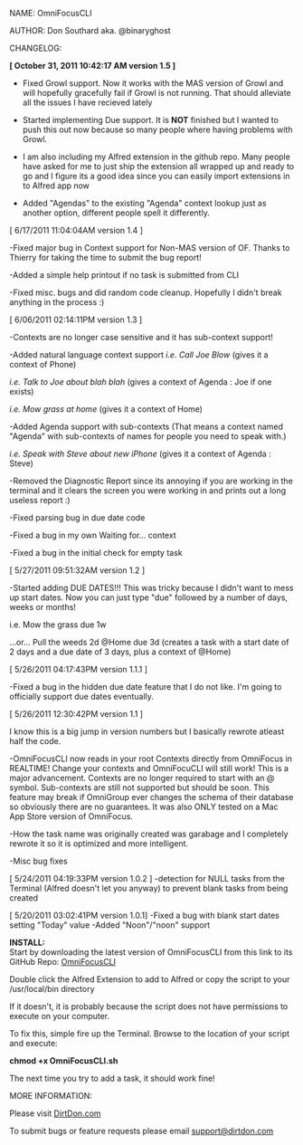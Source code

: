 NAME: OmniFocusCLI

AUTHOR:	Don Southard aka. @binaryghost

CHANGELOG:


**[ October 31, 2011 10:42:17 AM version 1.5 ]**

- Fixed Growl support. Now it works with the MAS version of Growl and will hopefully gracefully fail if Growl is not running. That should alleviate all the issues I have recieved lately

- Started implementing Due support. It is **NOT** finished but I wanted to push this out now because so many people where having problems with Growl.

- I am also including my Alfred extension in the github repo. Many people have asked for me to just ship the extension all wrapped up and ready to go and I figure its a good idea since you can easily import extensions in to Alfred app now

- Added "Agendas" to the existing "Agenda" context lookup just as another option, different people spell it differently.


[ 6/17/2011 11:04:04AM version 1.4 ]

-Fixed major bug in Context support for Non-MAS version of OF.
Thanks to Thierry for taking the time to submit the bug report!

-Added a simple help printout if no task is submitted from CLI

-Fixed misc. bugs and did random code cleanup. Hopefully I didn't break anything in the process :)



[ 6/06/2011 02:14:11PM version 1.3 ]

-Contexts are no longer case sensitive and it has sub-context support!

-Added natural language context support
*i.e. Call Joe Blow* (gives it a context of Phone)

*i.e. Talk to Joe about blah blah* (gives a context of Agenda : Joe if one exists)

*i.e. Mow grass at home* (gives it a context of Home)

-Added Agenda support with sub-contexts (That means a context named "Agenda" with sub-contexts of names for people you need to speak with.)

*i.e. Speak with Steve about new iPhone* (gives it a context of Agenda : Steve)

-Removed the Diagnostic Report since its annoying if you are working in the terminal and it clears the screen you were working in and prints out a long useless report :)

-Fixed parsing bug in due date code

-Fixed a bug in my own Waiting for... context

-Fixed a bug in the initial check for empty task

[ 5/27/2011 09:51:32AM version 1.2 ]

-Started adding DUE DATES!!! This was tricky because I didn't want to mess up start dates. Now you can just type "due" followed by a number of days, weeks or months!

i.e. Mow the grass due 1w

...or... Pull the weeds 2d @Home due 3d (creates a task with a start date of 2 days and a due date of 3 days, plus a context of @Home)

[ 5/26/2011 04:17:43PM version 1.1.1 ]

-Fixed a bug in the hidden due date feature that I do not like. I'm going to officially support due dates eventually.

[ 5/26/2011 12:30:42PM version 1.1 ]

I know this is a big jump in version numbers but I basically rewrote atleast half the code. 

-OmniFocusCLI now reads in your root Contexts directly from OmniFocus in REALTIME! Change your contexts and OmniFocuCLI will still work! This is a major advancement. Contexts are no longer required to start with an @ symbol. Sub-contexts are still not supported but should be soon. This feature may break if OmniGroup ever changes the schema of their database so obviously there are no guarantees. It was also ONLY tested on a Mac App Store version of OmniFocus.

-How the task name was originally created was garabage and I completely rewrote it so it is optimized and more intelligent. 

-Misc bug fixes

[ 5/24/2011 04:19:33PM version 1.0.2 ]
-detection for NULL tasks from the Terminal (Alfred doesn't let you anyway) to prevent blank tasks from being created

[ 5/20/2011 03:02:41PM version 1.0.1]
-Fixed a bug with blank start dates setting "Today" value
-Added "Noon"/"noon" support


__INSTALL:__   
Start by downloading the latest version of OmniFocusCLI from this link to its GitHub Repo: [OmniFocusCLI](https://github.com/binaryghost/OmniFocusCLI/zipball/master)

Double click the Alfred Extension to add to Alfred or copy the script to your /usr/local/bin directory

If it doesn't, it is probably because the script does not have permissions to execute on your computer.

To fix this, simple fire up the Terminal. Browse to the location of your script and execute:

**chmod +x OmniFocusCLI.sh**

The next time you try to add a task, it should work fine!

MORE INFORMATION:

Please visit [DirtDon.com](http://www.dirtdon.com/?p=963)

To submit bugs or feature requests please email [support@dirtdon.com](mailto:support@dirtdon.com)

